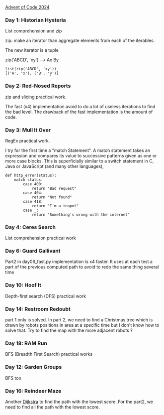 [Advent of Code 2024][aoc-about]

### Day 1: Historian Hysteria
List comprehension and zip

zip: make an iterator than aggregate elements from each of the iterables.

The new iterator is a tuple

zip('ABCD', 'xy') --> Ax By
```  
list(zip('ABCD', 'xy'))
[('A', 'x'), ('B', 'y')]
```  

### Day 2: Red-Nosed Reports

zip and slicing practical work.

The fast (x4) implementation avoid to do a lot of useless iterations to find the bad level.
The drawback of the fast implementation is the amount of code.

### Day 3: Mull It Over

RegEx practical work. 

I try for the first time a "match Statement".
A match statement takes an expression and compares its value to successive patterns given as one or more case blocks. This is superficially similar to a switch statement in C, Java or JavaScript (and many other languages),

```
def http_error(status):
    match status:
        case 400:
            return "Bad request"
        case 404:
            return "Not found"
        case 418:
            return "I'm a teapot"
        case _:
            return "Something's wrong with the internet"
```

### Day 4: Ceres Search 

List comprehension practical work

### Day 6: Guard Gallivant 

Part2 in day06_fast.py implementation is x4 faster. 
It uses at each test a part of the previous computed path to avoid to redo the same thing several time 

### Day 10: Hoof It

Depth-first search (DFS) practical work

### Day 14: Restroom Redoubt

part 1 only is solved.
In part 2, we need to find a Christmas tree which is drawn by robots positions in area at a specific time
but I don't know how to solve that. Try to find the map with the more adjacent robots  ?  


### Day 18: RAM Run

BFS (Breadth First Search) practical works

### Day 12: Garden Groups

BFS too

### Day 16: Reindeer Maze

Another [Dijkstra][Dijkstra] to find the path with the lowest score. 
For the part2, we need to find all the path with the lowest score.




[aoc-about]:   https://adventofcode.com/2024/about
[Dijkstra]: https://builtin.com/software-engineering-perspectives/dijkstras-algorithm
